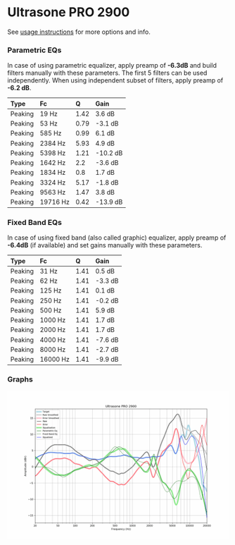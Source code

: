 # Ultrasone PRO 2900
See [usage instructions](https://github.com/jaakkopasanen/AutoEq#usage) for more options and info.

### Parametric EQs
In case of using parametric equalizer, apply preamp of **-6.3dB** and build filters manually
with these parameters. The first 5 filters can be used independently.
When using independent subset of filters, apply preamp of **-6.2 dB**.

| Type    | Fc       |    Q | Gain     |
|:--------|:---------|:-----|:---------|
| Peaking | 19 Hz    | 1.42 | 3.6 dB   |
| Peaking | 53 Hz    | 0.79 | -3.1 dB  |
| Peaking | 585 Hz   | 0.99 | 6.1 dB   |
| Peaking | 2384 Hz  | 5.93 | 4.9 dB   |
| Peaking | 5398 Hz  | 1.21 | -10.2 dB |
| Peaking | 1642 Hz  | 2.2  | -3.6 dB  |
| Peaking | 1834 Hz  | 0.8  | 1.7 dB   |
| Peaking | 3324 Hz  | 5.17 | -1.8 dB  |
| Peaking | 9563 Hz  | 1.47 | 3.8 dB   |
| Peaking | 19716 Hz | 0.42 | -13.9 dB |

### Fixed Band EQs
In case of using fixed band (also called graphic) equalizer, apply preamp of **-6.4dB**
(if available) and set gains manually with these parameters.

| Type    | Fc       |    Q | Gain    |
|:--------|:---------|:-----|:--------|
| Peaking | 31 Hz    | 1.41 | 0.5 dB  |
| Peaking | 62 Hz    | 1.41 | -3.3 dB |
| Peaking | 125 Hz   | 1.41 | 0.1 dB  |
| Peaking | 250 Hz   | 1.41 | -0.2 dB |
| Peaking | 500 Hz   | 1.41 | 5.9 dB  |
| Peaking | 1000 Hz  | 1.41 | 1.7 dB  |
| Peaking | 2000 Hz  | 1.41 | 1.7 dB  |
| Peaking | 4000 Hz  | 1.41 | -7.6 dB |
| Peaking | 8000 Hz  | 1.41 | -2.7 dB |
| Peaking | 16000 Hz | 1.41 | -9.9 dB |

### Graphs
![](./Ultrasone%20PRO%202900.png)